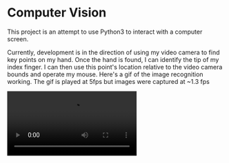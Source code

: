 # Computer Vision
This project is an attempt to use Python3 to interact with a computer screen.

Currently, development is in the direction of using my video camera to find key points on my hand. Once the hand is found, I can identify the tip of my index finger. I can then use this point's location relative to the video camera bounds and operate my mouse. Here's a gif of the image recognition working. The gif is played at 5fps but images were captured at ~1.3 fps

![Hand Skeletonization](https://github.com/EngineerYo/Computer-Vision/blob/master/video/realtimeTest.mp4)
